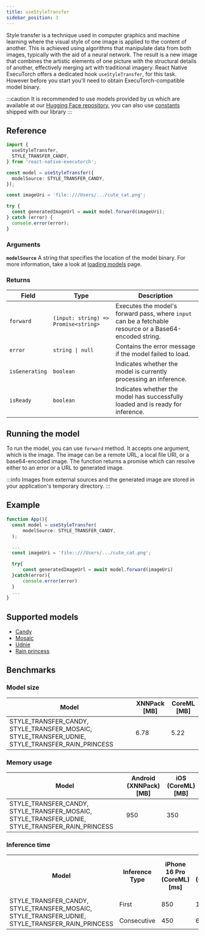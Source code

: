 ```yaml
---
title: useStyleTransfer
sidebar_position: 3
---
```


Style transfer is a technique used in computer graphics and machine learning where the visual style of one image is applied to the content of another. This is achieved using algorithms that manipulate data from both images, typically with the aid of a neural network. The result is a new image that combines the artistic elements of one picture with the structural details of another, effectively merging art with traditional imagery. React Native ExecuTorch offers a dedicated hook `useStyleTransfer`, for this task. However before you start you'll need to obtain ExecuTorch-compatible model binary.

:::caution
It is recommended to use models provided by us which are available at our [Hugging Face repository](https://huggingface.co/software-mansion/react-native-executorch-style-transfer-candy), you can also use [constants](https://github.com/software-mansion/react-native-executorch/tree/main/src/constants/modelUrls.ts) shipped with our library
:::

## Reference

```typescript
import {
  useStyleTransfer,
  STYLE_TRANSFER_CANDY,
} from 'react-native-executorch';

const model = useStyleTransfer({
  modelSource: STYLE_TRANSFER_CANDY,
});

const imageUri = 'file::///Users/.../cute_cat.png';

try {
  const generatedImageUrl = await model.forward(imageUri);
} catch (error) {
  console.error(error);
}
```

### Arguments

**`modelSource`**
A string that specifies the location of the model binary. For more information, take a look at [loading models](../fundamentals/loading-models.md) page.

### Returns

| Field          | Type                                 | Description                                                                                              |
| -------------- | ------------------------------------ | -------------------------------------------------------------------------------------------------------- |
| `forward`      | `(input: string) => Promise<string>` | Executes the model's forward pass, where `input` can be a fetchable resource or a Base64-encoded string. |
| `error`        | <code>string &#124; null</code>      | Contains the error message if the model failed to load.                                                  |
| `isGenerating` | `boolean`                            | Indicates whether the model is currently processing an inference.                                        |
| `isReady`      | `boolean`                            | Indicates whether the model has successfully loaded and is ready for inference.                          |

## Running the model

To run the model, you can use `forward` method. It accepts one argument, which is the image. The image can be a remote URL, a local file URI, or a base64-encoded image. The function returns a promise which can resolve either to an error or a URL to generated image.

:::info
Images from external sources and the generated image are stored in your application's temporary directory.
:::

## Example

```typescript
function App(){
  const model = useStyleTransfer(
      modelSource: STYLE_TRANSFER_CANDY,
  );

  ...
  const imageUri = 'file::///Users/.../cute_cat.png';

  try{
      const generatedImageUrl = await model.forward(imageUri)
  }catch(error){
      console.error(error)
  }
  ...
}
```

## Supported models

- [Candy](https://github.com/pytorch/examples/tree/main/fast_neural_style)
- [Mosaic](https://github.com/pytorch/examples/tree/main/fast_neural_style)
- [Udnie](https://github.com/pytorch/examples/tree/main/fast_neural_style)
- [Rain princess](https://github.com/pytorch/examples/tree/main/fast_neural_style)

## Benchmarks

### Model size

| Model                                                                                           | XNNPack [MB] | CoreML [MB] |
| ----------------------------------------------------------------------------------------------- | ------------ | ----------- |
| STYLE_TRANSFER_CANDY, STYLE_TRANSFER_MOSAIC, STYLE_TRANSFER_UDNIE, STYLE_TRANSFER_RAIN_PRINCESS | 6.78         | 5.22        |

### Memory usage

| Model                                                                                           | Android (XNNPack) [MB] | iOS (CoreML) [MB] |
| ----------------------------------------------------------------------------------------------- | ---------------------- | ----------------- |
| STYLE_TRANSFER_CANDY, STYLE_TRANSFER_MOSAIC, STYLE_TRANSFER_UDNIE, STYLE_TRANSFER_RAIN_PRINCESS | 950                    | 350               |

### Inference time

<table>
  <tr><th>Model</th><th>Inference Type</th><th>iPhone 16 Pro (CoreML) [ms]</th><th>iPhone 13 Pro (CoreML) [ms]</th><th>iPhone SE 3 (CoreML) [ms]</th><th>Samsung Galaxy S24 (XNNPack) [ms]</th></tr>
  <tr><td rowspan="2">STYLE_TRANSFER_CANDY, STYLE_TRANSFER_MOSAIC, STYLE_TRANSFER_UDNIE, STYLE_TRANSFER_RAIN_PRINCESS</td><td>First</td><td>850</td><td>1150</td><td>1400</td><td>1800</td></tr>
  <tr><td>Consecutive</td><td>450</td><td>600</td><td>750</td><td>1650</td></tr>
</table>
